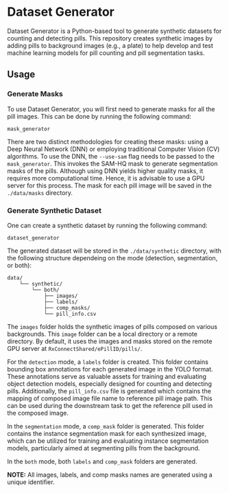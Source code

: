 # Dataset Generator

Dataset Generator is a Python-based tool to generate synthetic datasets for counting and detecting pills. This repository creates synthetic images by adding pills to background images (e.g., a plate) to help develop and test machine learning models for pill counting and pill segmentation tasks.

## Usage

### Generate Masks

To use Dataset Generator, you will first need to generate masks for all the pill images. This can be done by running the following command:

```shell script
mask_generator
```

There are two distinct methodologies for creating these masks: using a Deep Neural Network (DNN) or employing traditional Computer Vision (CV) algorithms. To use the DNN, the `--use-sam` flag needs to be passed to the `mask_generator`. This invokes the SAM-HQ mask to generate segmentation masks of the pills. Although using DNN yields higher quality masks, it requires more computational time. Hence, it is advisable to use a GPU server for this process. The mask for each pill image will be saved in the `./data/masks` directory.

### Generate Synthetic Dataset

One can create a synthetic dataset by running the following command:

```shell script
dataset_generator
```

The generated dataset will be stored in the `./data/synthetic` directory, with the following structure dependeing on the mode (detection, segmentation, or both):

```shell script
data/
    └── synthetic/
        └── both/
            ├── images/
            ├── labels/
            ├── comp_masks/
            └── pill_info.csv
```

The `images` folder holds the synthetic images of pills composed on various backgrounds. This `image` folder can be a local directory or a remote directory. By default, it uses the images and masks stored on the remote GPU server at `RxConnectShared/ePillID/pills/`.

For the `detection` mode, a `labels` folder is created. This folder contains bounding box annotations for each generated image in the YOLO format. These annotations serve as valuable assets for training and evaluating object detection models, especially designed for counting and detecting pills. Additionally, the `pill_info.csv` file is generated which contains the mapping of composed image file name to reference pill image path. This can be used during the downstream task to get the reference pill used in the composed image.

In the `segmentation` mode, a `comp_mask` folder is generated. This folder contains the instance segmentation mask for each synthesized image, which can be utilized for training and evaluating instance segmentation models, particularly aimed at segmenting pills from the background.

In the `both` mode, both `labels` and `comp_mask` folders are generated.

**NOTE:** All images, labels, and comp masks names are generated using a unique identifier.
